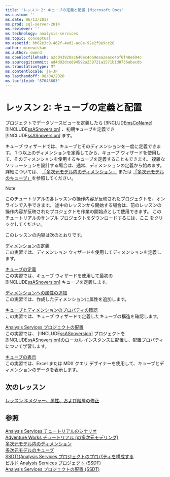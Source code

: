 ```yaml
---
title: 'レッスン 2: キューブの定義と配置 |Microsoft Docs'
ms.custom: ''
ms.date: 06/13/2017
ms.prod: sql-server-2014
ms.reviewer: ''
ms.technology: analysis-services
ms.topic: conceptual
ms.assetid: bb62e3c9-462f-4ad2-ac8e-92e2f9e9cc28
author: minewiskan
ms.author: owend
ms.openlocfilehash: a2c043920ac646ec4da9eaa2aace4bf6f48e694c
ms.sourcegitcommit: ad4d92dce894592a259721a1571b1d8736abacdb
ms.translationtype: MT
ms.contentlocale: ja-JP
ms.lasthandoff: 08/04/2020
ms.locfileid: "87643603"
---
```

# <a name="lesson-2-defining-and-deploying-a-cube"></a>レッスン 2: キューブの定義と配置
  プロジェクトでデータソースビューを定義したら [!INCLUDE[msCoName](../includes/msconame-md.md)] [!INCLUDE[ssASnoversion](../includes/ssasnoversion-md.md)] 、初期キューブを定義でき [!INCLUDE[ssASnoversion](../includes/ssasnoversion-md.md)] ます。  
  
 キューブ ウィザードでは、キューブとそのディメンションを一度に定義できます。 1 つ以上のディメンションを定義してから、キューブ ウィザードを使用して、そのディメンションを使用するキューブを定義することもできます。 複雑なソリューションを設計する場合は、通常、ディメンションの定義から始めます。 詳細については、 [「多次元モデル内のディメンション」](multidimensional-models/dimensions-in-multidimensional-models.md) または [「多次元モデルのキューブ」](multidimensional-models/cubes-in-multidimensional-models.md)を参照してください。  
  
> [!NOTE]  
>  このチュートリアルの各レッスンの操作内容が反映されたプロジェクトを、オンラインで入手できます。 途中のレッスンから開始する場合は、前のレッスンの操作内容が反映されたプロジェクトを作業の開始点として使用できます。 このチュートリアルのサンプル プロジェクトをダウンロードするには、[ここ](https://go.microsoft.com/fwlink/?LinkID=221866) をクリックしてください。  
  
 このレッスンの内容は次のとおりです。  
  
 [ディメンションの定義](lesson-2-1-defining-a-dimension.md)  
 この実習では、ディメンション ウィザードを使用してディメンションを定義します。  
  
 [キューブの定義](lesson-2-2-defining-a-cube.md)  
 この実習では、キューブ ウィザードを使用して最初の [!INCLUDE[ssASnoversion](../includes/ssasnoversion-md.md)] キューブを定義します。  
  
 [ディメンションへの属性の追加](lesson-2-3-adding-attributes-to-dimensions.md)  
 この実習では、作成したディメンションに属性を追加します。  
  
 [キューブとディメンションのプロパティの確認](lesson-2-4-reviewing-cube-and-dimension-properties.md)  
 この実習では、キューブ ウィザードで定義したキューブの構造を確認します。  
  
 [Analysis Services プロジェクトの配置](lesson-2-5-deploying-an-analysis-services-project.md)  
 この実習では、 [!INCLUDE[ssASnoversion](../includes/ssasnoversion-md.md)] プロジェクトを [!INCLUDE[ssASnoversion](../includes/ssasnoversion-md.md)]のローカル インスタンスに配置し、配置プロパティについて学習します。  
  
 [キューブの表示](lesson-2-6-browsing-the-cube.md)  
 この実習では、Excel または MDX クエリ デザイナーを使用して、キューブとディメンションのデータを表示します。  
  
## <a name="next-lesson"></a>次のレッスン  
 [レッスン 3:メジャー、属性、および階層の修正](lesson-3-modifying-measures-attributes-and-hierarchies.md)  
  
## <a name="see-also"></a>参照  
 [Analysis Services チュートリアルのシナリオ](analysis-services-tutorial-scenario.md)   
 [Adventure Works チュートリアル &#40;の多次元モデリング&#41;](multidimensional-modeling-adventure-works-tutorial.md)   
 [多次元モデル内のディメンション](multidimensional-models/dimensions-in-multidimensional-models.md)   
 [多次元モデルのキューブ](multidimensional-models/cubes-in-multidimensional-models.md)   
 [SSDT&#41;&#40;Analysis Services プロジェクトのプロパティを構成する](multidimensional-models/configure-analysis-services-project-properties-ssdt.md)   
 [ビルド Analysis Services プロジェクト &#40;SSDT&#41;](multidimensional-models/build-analysis-services-projects-ssdt.md)   
 [Analysis Services プロジェクトの配置 &#40;SSDT&#41;](multidimensional-models/deploy-analysis-services-projects-ssdt.md)  
  
  
